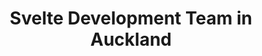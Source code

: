---
title: Svelte Development Team in Auckland
permalink: /landings/locations/auckland/developer/svelte
technology: Svelte
location: Auckland
---